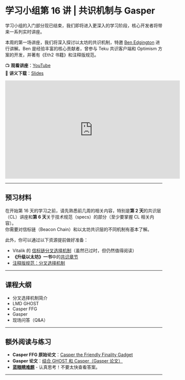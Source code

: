 # 学习小组第 16 讲 | 共识机制与 Gasper

学习小组的入门部分现已结束，我们即将进入更深入的学习阶段，核心开发者将带来一系列实时讲座。

本周的第一场讲座，我们将深入探讨以太坊的共识机制，特邀 [Ben Edgington]() 进行讲解。Ben 是经验丰富的核心贡献者，曾参与 Teku 共识客户端和 Optimism 方案的开发，并著有《Eth2 书籍》和注释版规范。

📺 **观看讲座**：[YouTube](https://www.youtube.com/watch?v=Brv0WgFjsSs)  
📄 **讲义下载**：[Slides](https://github.com/eth-protocol-fellows/protocol-studies/blob/main/docs/eps/presentations/day16_gasper.pdf)

<iframe width="560" height="315" src="https://www.youtube.com/embed/_Brv0WgFjsSs" title="YouTube 视频播放器" frameborder="0" allow="accelerometer; autoplay; clipboard-write; encrypted-media; gyroscope; picture-in-picture; web-share" referrerpolicy="strict-origin-when-cross-origin" allowfullscreen></iframe>

---

## 预习材料

在开始第 16 天的学习之前，请先熟悉前几周的相关内容，特别是**第 2 天**的共识层（CL）讲座和**第 6 天**关于技术规范（specs）的部分（至少要掌握 CL 相关内容）。  
你需要对信标链（Beacon Chain）和以太坊共识层的不同机制有基本了解。

此外，你可以通过以下资源提前做好准备：

- Vitalik 的 [信标链分叉选择机制](https://github.com/ethereum/annotated-spec/blob/master/phase0/fork-choice.md)（虽然已过时，但仍然值得阅读）
- **《升级以太坊》一书**中的[共识章节](https://eth2book.info/latest/part2/consensus/)
- [注释版规范：分叉选择机制](https://eth2book.info/latest/part3/forkchoice/phase0/)

---

## 课程大纲

- 分叉选择机制简介
- LMD GHOST
- Casper FFG
- Gasper
- 现场问答（Q&A）

---

## 额外阅读与练习

- **Casper FFG 原始论文**：[Casper the Friendly Finality Gadget](https://arxiv.org/abs/1710.09437)
- **Gasper 论文**：[结合 GHOST 和 Casper（Gasper 论文）](https://arxiv.org/abs/2003.03052)
- **[蓝眼睛难题](https://xkcd.com/blue_eyes.html)** - 认真思考！不要太快查看答案。

---


